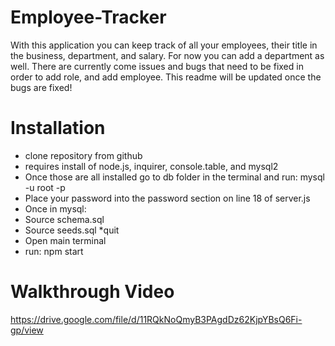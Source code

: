 # Employee-Tracker
With this application you can keep track of all your employees, their title in the business, department, and salary.
For now you can add a department as well. There are currently come issues and bugs that need to be fixed in order to add role, and add employee.
This readme will be updated once the bugs are fixed!

# Installation
* clone repository from github
* requires install of node.js, inquirer, console.table, and mysql2
* Once those are all installed go to db folder in the terminal and run: mysql -u root -p
* Place your password into the password section on line 18 of server.js
* Once in mysql:
* Source schema.sql
* Source seeds.sql
*quit
* Open main terminal
* run: npm start

# Walkthrough Video

https://drive.google.com/file/d/11RQkNoQmyB3PAgdDz62KjpYBsQ6Fi-gp/view

